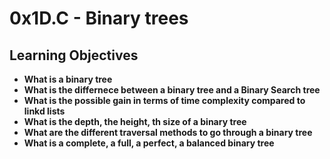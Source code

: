 # 0x1D.C - Binary trees

## Learning Objectives
* **What is a binary tree**
* **What is the differnece between a binary tree and a Binary Search tree**
* **What is the possible gain in terms of time complexity compared to linkd lists**
* **What is the depth, the height, th size of a binary tree**
* **What are the different traversal methods to go through a binary tree**
* **What is a complete, a full, a perfect, a balanced binary tree**
